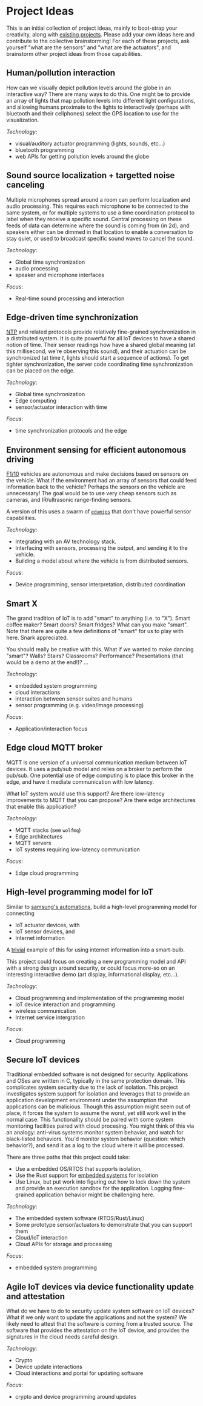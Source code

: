 # Project Ideas

This is an initial collection of project ideas, mainly to boot-strap your creativity, along with [existing projects](https://github.com/gwu-iot/collaboration/blob/master/inspiration.md).
Please add your own ideas here and contribute to the collective brainstorming!
For each of these projects, ask yourself "what are the sensors" and "what are the actuators", and brainstorm other project ideas from those capabilities.

## Human/pollution interaction

How can we visually depict pollution levels around the globe in an interactive way?
There are many ways to do this.
One might be to provide an array of lights that map pollution levels into different light configurations, and allowing humans proximate to the lights to interactively (perhaps with bluetooth and their cellphones) select the GPS location to use for the visualization.

*Technology*:
- visual/auditory actuator programming (lights, sounds, etc...)
- bluetooth programming
- web APIs for getting pollution levels around the globe

## Sound source localization + targetted noise canceling

Multiple microphones spread around a room can perform localization and audio processing.
This requires each microphone to be connected to the same system, or for multiple systems to use a time coordination protocol to label when they receive a specific sound.
Central processing on these feeds of data can determine where the sound is coming from (in 2d), and speakers either can be dimmed in that location to enable a conversation to stay quiet, or used to broadcast specific sound waves to cancel the sound.

*Technology*:
- Global time synchronization
- audio processing
- speaker and microphone interfaces

*Focus*:
- Real-time sound processing and interaction

## Edge-driven time synchronization

[NTP](https://en.wikipedia.org/wiki/Network_Time_Protocol) and related protocols provide relatively fine-grained synchronization in a distributed system.
It is quite powerful for all IoT devices to have a shared notion of time.
Their sensor readings how have a shared global meaning (at this millisecond, we're observing this sound), and their actuation can be synchronized (at time *t*, lights should start a sequence of actions).
To get tighter synchronization, the server code coordinating time synchronization can be placed on the edge.

*Technology*:
- Global time synchronization
- Edge computing
- sensor/actuator interaction with time

*Focus*:
- time synchronization protocols and the edge

## Environment sensing for efficient autonomous driving

[F1/10](http://f1tenth.org/) vehicles are autonomous and make decisions based on sensors on the vehicle.
What if the environment had an array of sensors that could feed information back to the vehicle?
Perhaps the sensors on the vehicle are unnecessary!
The goal would be to use very cheap sensors such as cameras, and IR/ultrasonic range-finding sensors.

A version of this uses a swarm of [`edumips`](https://www.youtube.com/watch?v=BIMb8D5RdGA) that don't have powerful sensor capabilities.

*Technology*:
- Integrating with an AV technology stack.
- Interfacing with sensors, processing the output, and sending it to the vehicle.
- Building a model about where the vehicle is from distributed sensors.

*Focus*:
- Device programming, sensor interpretation, distributed coordination

## Smart X

The grand tradition of IoT is to add "smart" to anything (i.e. to "X").
Smart coffee maker?
Smart doors?
Smart fridges?
What can you make "smart".
Note that there are quite a few definitions of "smart" for us to play with here.
Snark appreciated.

You should really be creative with this.
What if we wanted to make dancing "smart"?
Walls?
Stairs?
Classrooms?
Performance?
Presentations (that would be a demo at the end!)?
...

*Technology*:
- embedded system programming
- cloud interactions
- interaction between sensor suites and humans
- sensor programming (e.g. video/image processing)

*Focus*:
- Application/interaction focus

## Edge cloud MQTT broker

MQTT is one version of a universal communication medium between IoT devices.
It uses a pub/sub model and relies on a broker to perform the pub/sub.
One potential use of edge computing is to place this broker in the edge, and have it mediate communication with low latency.

What IoT system would use this support?
Are there low-latency improvements to MQTT that you can propose?
Are there edge architectures that enable this application?

*Technology*:
- MQTT stacks (see `wolfmq`)
- Edge architectures
- MQTT servers
- IoT systems requiring low-latency communication

*Focus*:
- Edge cloud programming

## High-level programming model for IoT

Similar to [samsung's automations](https://smartthings.developer.samsung.com/docs/smartapps/automation.html), build a high-level programming model for connecting

- IoT actuator devices, with
- IoT sensor devices, and 
- Internet information

A [trivial](https://www.youtube.com/watch?v=ycUlqro_QMo&feature=youtu.be) example of this for using internet information into a smart-bulb.

This project could focus on creating a new programming model and API with a strong design around security, or could focus more-so on an interesting interactive demo (art display, informational display, etc...).

*Technology*:
- Cloud programming and implementation of the programming model
- IoT device interaction and programming
- wireless communication
- Internet service intergration

*Focus*:
- Cloud programming

## Secure IoT devices

Traditional embedded software is not designed for security.
Applications and OSes are written in C, typically in the same protection domain.
This complicates system security due to the lack of isolation.
This project investigates system support for isolation and leverages that to provide an application development environment under the assumption that applications can be malicious.
Though this assumption might seem out of place, it forces the system to assume the worst, yet still work well in the normal case.
This functionality should be paired with some system monitoring facilities paired with cloud procesing.
You might think of this via an analogy: anti-virus systems monitor system behavior, and watch for black-listed behaviors.
You'd monitor system behavior (question: which behavior?), and send it as a log to the cloud where it will be processed.

There are three paths that this project could take:

- Use a embedded OS/RTOS that supports isolation,
- Use the Rust support for [embedded systems](https://github.com/rust-embedded/awesome-embedded-rust) for isolation
- Use Linux, but put work into figuring out how to lock down the system and provide an execution sandbox for the application.
    Logging fine-grained application behavior might be challenging here.
    
*Technology*:
- The embedded system software (RTOS/Rust/Linux)
- Some prototype sensor/actuators to demonstrate that you can support them
- Cloud/IoT interaction
- Cloud APIs for storage and processing

*Focus*:
- embedded system programming

## Agile IoT devices via device functionality update and attestation

What do we have to do to security update system software on IoT devices?
What if we only want to update the applications and not the system?
We likely need to attest that the software is coming from a trusted source.
The software that provides the attestation on the IoT device, and provides the signatures in the cloud needs careful design.

*Technology*:
- Crypto
- Device update interactions
- Cloud interactions and portal for updating software

*Focus*:
- crypto and device programming around updates
